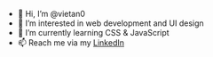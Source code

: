 - 👋 Hi, I’m @vietan0
- 👀 I’m interested in web development and UI design
- 🌱 I’m currently learning CSS & JavaScript
- 📫 Reach me via my [LinkedIn](https://www.linkedin.com/in/vietan/)

<!---
vietan0/vietan0 is a ✨ special ✨ repository because its `README.md` (this file) appears on your GitHub profile.
You can click the Preview link to take a look at your changes.
--->

